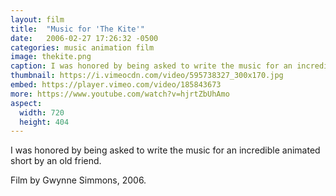 ```yaml
---
layout: film
title:  "Music for 'The Kite'"
date:   2006-02-27 17:26:32 -0500
categories: music animation film
image: thekite.png
caption: I was honored by being asked to write the music for an incredible animated short by an old friend.
thumbnail: https://i.vimeocdn.com/video/595738327_300x170.jpg
embed: https://player.vimeo.com/video/185843673
more: https://www.youtube.com/watch?v=hjrtZbUhAmo
aspect:
  width: 720
  height: 404
---
```


I was honored by being asked to write the music for an incredible animated short by an old friend.

Film by Gwynne Simmons, 2006.
